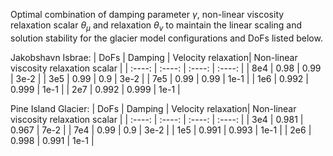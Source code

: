 

Optimal combination of damping parameter $\gamma$,  non-linear viscosity relaxation scalar $\theta_{\mu}$ and relaxation $\theta_v$  to maintain the linear scaling and solution stability for the glacier model configurations and DoFs listed below.

Jakobshavn Isbrae:
| DoFs |  Damping | Velocity relaxation| Non-linear viscosity relaxation scalar |
| :----: | :----: | :----: | :----: |
| 8e4 | 0.98 | 0.99 | 3e-2 |
| 3e5 | 0.99 | 0.9 | 3e-2 |
| 7e5 | 0.99 | 0.99 | 1e-1 |
| 1e6 | 0.992 | 0.999 | 1e-1 |
| 2e7 | 0.992 | 0.999 | 1e-1 |


Pine Island Glacier:
| DoFs |  Damping | Velocity relaxation| Non-linear viscosity relaxation scalar |
| :----: | :----: | :----: | :----: |
| 3e4 | 0.981 | 0.967 | 7e-2 |
| 7e4 | 0.99 | 0.9 | 3e-2 |
| 1e5 | 0.991 | 0.993 | 1e-1 |
| 2e6 | 0.998 | 0.991 | 1e-1 |

